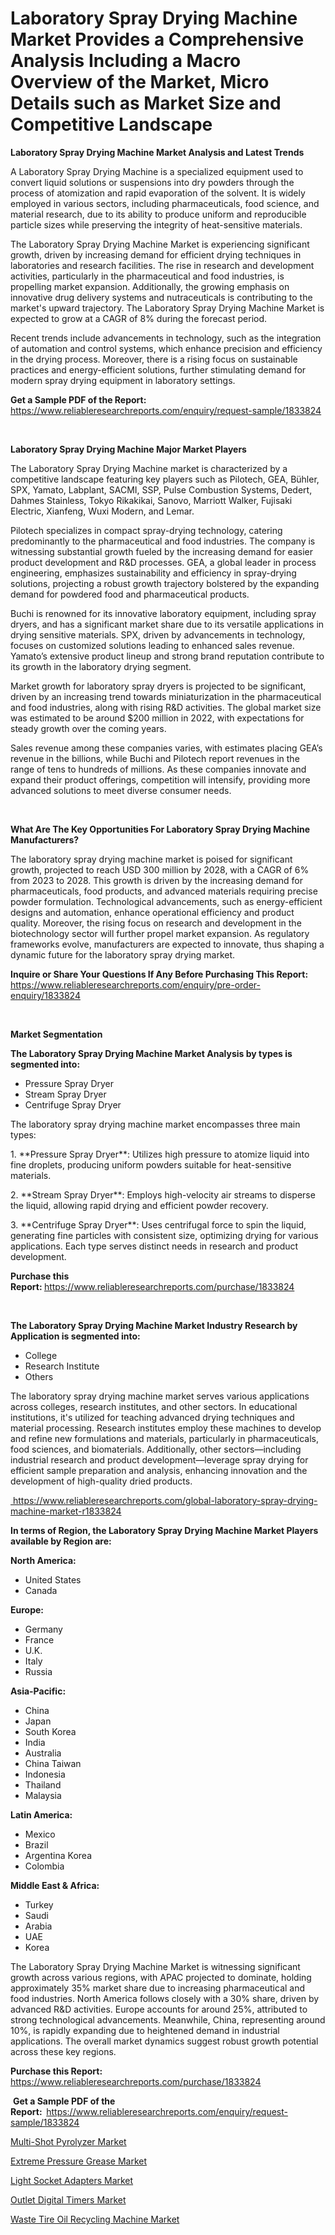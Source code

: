 <p><h1>Laboratory Spray Drying Machine Market Provides a Comprehensive Analysis Including a Macro Overview of the Market, Micro Details such as Market Size and Competitive Landscape</h1></p><p><strong>Laboratory Spray Drying Machine Market Analysis and Latest Trends</strong></p>
<p><p>A Laboratory Spray Drying Machine is a specialized equipment used to convert liquid solutions or suspensions into dry powders through the process of atomization and rapid evaporation of the solvent. It is widely employed in various sectors, including pharmaceuticals, food science, and material research, due to its ability to produce uniform and reproducible particle sizes while preserving the integrity of heat-sensitive materials.</p><p>The Laboratory Spray Drying Machine Market is experiencing significant growth, driven by increasing demand for efficient drying techniques in laboratories and research facilities. The rise in research and development activities, particularly in the pharmaceutical and food industries, is propelling market expansion. Additionally, the growing emphasis on innovative drug delivery systems and nutraceuticals is contributing to the market's upward trajectory. The Laboratory Spray Drying Machine Market is expected to grow at a CAGR of 8% during the forecast period. </p><p>Recent trends include advancements in technology, such as the integration of automation and control systems, which enhance precision and efficiency in the drying process. Moreover, there is a rising focus on sustainable practices and energy-efficient solutions, further stimulating demand for modern spray drying equipment in laboratory settings.</p></p>
<p><strong>Get a Sample PDF of the Report:&nbsp;</strong> <a href="https://www.reliableresearchreports.com/enquiry/request-sample/1833824?utm_campaign=7&utm_medium=2&utm_source=Github&utm_content=ia&utm_term=17102024&utm_id=laboratory-spray-drying-machine">https://www.reliableresearchreports.com/enquiry/request-sample/1833824</a></p>
<p>&nbsp;</p>
<p><strong>Laboratory Spray Drying Machine Major Market Players</strong></p>
<p><p>The Laboratory Spray Drying Machine market is characterized by a competitive landscape featuring key players such as Pilotech, GEA, Bühler, SPX, Yamato, Labplant, SACMI, SSP, Pulse Combustion Systems, Dedert, Dahmes Stainless, Tokyo Rikakikai, Sanovo, Marriott Walker, Fujisaki Electric, Xianfeng, Wuxi Modern, and Lemar. </p><p>Pilotech specializes in compact spray-drying technology, catering predominantly to the pharmaceutical and food industries. The company is witnessing substantial growth fueled by the increasing demand for easier product development and R&D processes. GEA, a global leader in process engineering, emphasizes sustainability and efficiency in spray-drying solutions, projecting a robust growth trajectory bolstered by the expanding demand for powdered food and pharmaceutical products.</p><p>Buchi is renowned for its innovative laboratory equipment, including spray dryers, and has a significant market share due to its versatile applications in drying sensitive materials. SPX, driven by advancements in technology, focuses on customized solutions leading to enhanced sales revenue. Yamato’s extensive product lineup and strong brand reputation contribute to its growth in the laboratory drying segment.</p><p>Market growth for laboratory spray dryers is projected to be significant, driven by an increasing trend towards miniaturization in the pharmaceutical and food industries, along with rising R&D activities. The global market size was estimated to be around $200 million in 2022, with expectations for steady growth over the coming years.</p><p>Sales revenue among these companies varies, with estimates placing GEA’s revenue in the billions, while Buchi and Pilotech report revenues in the range of tens to hundreds of millions. As these companies innovate and expand their product offerings, competition will intensify, providing more advanced solutions to meet diverse consumer needs.</p></p>
<p>&nbsp;</p>
<p><strong>What Are The Key Opportunities For Laboratory Spray Drying Machine Manufacturers?</strong></p>
<p><p>The laboratory spray drying machine market is poised for significant growth, projected to reach USD 300 million by 2028, with a CAGR of 6% from 2023 to 2028. This growth is driven by the increasing demand for pharmaceuticals, food products, and advanced materials requiring precise powder formulation. Technological advancements, such as energy-efficient designs and automation, enhance operational efficiency and product quality. Moreover, the rising focus on research and development in the biotechnology sector will further propel market expansion. As regulatory frameworks evolve, manufacturers are expected to innovate, thus shaping a dynamic future for the laboratory spray drying market.</p></p>
<p><strong>Inquire or Share Your Questions If Any Before Purchasing This Report:</strong> <a href="https://www.reliableresearchreports.com/enquiry/pre-order-enquiry/1833824?utm_campaign=7&utm_medium=2&utm_source=Github&utm_content=ia&utm_term=17102024&utm_id=laboratory-spray-drying-machine">https://www.reliableresearchreports.com/enquiry/pre-order-enquiry/1833824</a></p>
<p>&nbsp;</p>
<p><strong>Market Segmentation</strong></p>
<p><strong>The Laboratory Spray Drying Machine Market Analysis by types is segmented into:</strong></p>
<p><ul><li>Pressure Spray Dryer</li><li>Stream Spray Dryer</li><li>Centrifuge Spray Dryer</li></ul></p>
<p><p>The laboratory spray drying machine market encompasses three main types: </p><p>1. **Pressure Spray Dryer**: Utilizes high pressure to atomize liquid into fine droplets, producing uniform powders suitable for heat-sensitive materials. </p><p>2. **Stream Spray Dryer**: Employs high-velocity air streams to disperse the liquid, allowing rapid drying and efficient powder recovery. </p><p>3. **Centrifuge Spray Dryer**: Uses centrifugal force to spin the liquid, generating fine particles with consistent size, optimizing drying for various applications. Each type serves distinct needs in research and product development.</p></p>
<p><strong>Purchase this Report:&nbsp;</strong><a href="https://www.reliableresearchreports.com/purchase/1833824?utm_campaign=7&utm_medium=2&utm_source=Github&utm_content=ia&utm_term=17102024&utm_id=laboratory-spray-drying-machine">https://www.reliableresearchreports.com/purchase/1833824</a></p>
<p>&nbsp;</p>
<p><strong>The Laboratory Spray Drying Machine Market Industry Research by Application is segmented into:</strong></p>
<p><ul><li>College</li><li>Research Institute</li><li>Others</li></ul></p>
<p><p>The laboratory spray drying machine market serves various applications across colleges, research institutes, and other sectors. In educational institutions, it's utilized for teaching advanced drying techniques and material processing. Research institutes employ these machines to develop and refine new formulations and materials, particularly in pharmaceuticals, food sciences, and biomaterials. Additionally, other sectors—including industrial research and product development—leverage spray drying for efficient sample preparation and analysis, enhancing innovation and the development of high-quality dried products.</p></p>
<p><a href="https://www.reliableresearchreports.com/global-laboratory-spray-drying-machine-market-r1833824?utm_campaign=7&utm_medium=2&utm_source=Github&utm_content=ia&utm_term=17102024&utm_id=laboratory-spray-drying-machine">&nbsp;https://www.reliableresearchreports.com/global-laboratory-spray-drying-machine-market-r1833824</a></p>
<p><strong>In terms of Region, the Laboratory Spray Drying Machine Market Players available by Region are:</strong></p>
<p>
    <p> <strong> North America: </strong>
        <ul>
            <li>United States</li>
            <li>Canada</li>
        </ul>
        </p> 
    <p> <strong> Europe: </strong>
        <ul>
            <li>Germany</li>
            <li>France</li>
            <li>U.K.</li>
            <li>Italy</li>
            <li>Russia</li>
        </ul>
        </p> 
    <p> <strong> Asia-Pacific: </strong>
        <ul>
            <li>China</li>
            <li>Japan</li>
            <li>South Korea</li>
            <li>India</li>
            <li>Australia</li>
            <li>China Taiwan</li>
            <li>Indonesia</li>
            <li>Thailand</li>
            <li>Malaysia</li>
        </ul>
        </p> 
    <p> <strong> Latin America: </strong>
        <ul>
            <li>Mexico</li>
            <li>Brazil</li>
            <li>Argentina Korea</li>
            <li>Colombia</li>
        </ul>
        </p> 
    <p> <strong> Middle East & Africa: </strong>
        <ul>
            <li>Turkey</li>
            <li>Saudi</li>
            <li>Arabia</li>
            <li>UAE</li>
            <li>Korea</li>
        </ul>
    </p>
    </p>
<p><p>The Laboratory Spray Drying Machine Market is witnessing significant growth across various regions, with APAC projected to dominate, holding approximately 35% market share due to increasing pharmaceutical and food industries. North America follows closely with a 30% share, driven by advanced R&D activities. Europe accounts for around 25%, attributed to strong technological advancements. Meanwhile, China, representing around 10%, is rapidly expanding due to heightened demand in industrial applications. The overall market dynamics suggest robust growth potential across these key regions.</p></p>
<p><strong>Purchase this Report: </strong><a href="https://www.reliableresearchreports.com/purchase/1833824?utm_campaign=7&utm_medium=2&utm_source=Github&utm_content=ia&utm_term=17102024&utm_id=laboratory-spray-drying-machine">https://www.reliableresearchreports.com/purchase/1833824</a></p>
<p>&nbsp;<strong>Get a Sample PDF of the Report:&nbsp;&nbsp;</strong><a href="https://www.reliableresearchreports.com/enquiry/request-sample/1833824?utm_campaign=7&utm_medium=2&utm_source=Github&utm_content=ia&utm_term=17102024&utm_id=laboratory-spray-drying-machine">https://www.reliableresearchreports.com/enquiry/request-sample/1833824</a></p>
<p><strong></strong></p>
<p><p><a href="https://github.com/gailasejs/Market-Research-Report-List-1/blob/main/multi-shot-pyrolyzer-market.md?utm_campaign=7&utm_medium=2&utm_source=Github&utm_content=ia&utm_term=17102024&utm_id=laboratory-spray-drying-machine">Multi-Shot Pyrolyzer Market</a></p><p><a href="https://www.linkedin.com/pulse/global-extreme-pressure-grease-44-cagr-forecast-2024--vz7sf?utm_campaign=7&utm_medium=2&utm_source=Github&utm_content=ia&utm_term=17102024&utm_id=laboratory-spray-drying-machine">Extreme Pressure Grease Market</a></p><p><a href="https://issuu.com/reportprime-2/docs/light-socket-adapters-market-size-2_de38024081e1b9?utm_campaign=7&utm_medium=2&utm_source=Github&utm_content=ia&utm_term=17102024&utm_id=laboratory-spray-drying-machine">Light Socket Adapters Market</a></p><p><a href="https://issuu.com/reportprime-2/docs/outlet-digital-timers-market-size-2_4b97865408e38c?utm_campaign=7&utm_medium=2&utm_source=Github&utm_content=ia&utm_term=17102024&utm_id=laboratory-spray-drying-machine">Outlet Digital Timers Market</a></p><p><a href="https://github.com/malandranz3ggo/Market-Research-Report-List-1/blob/main/waste-tire-oil-recycling-machine-market.md?utm_campaign=7&utm_medium=2&utm_source=Github&utm_content=ia&utm_term=17102024&utm_id=laboratory-spray-drying-machine">Waste Tire Oil Recycling Machine Market</a></p></p>